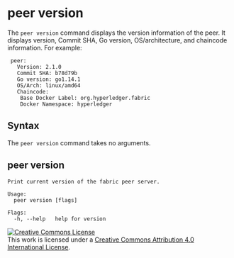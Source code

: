 <!---
 File generated by generateHelpDocs.sh. DO NOT EDIT.
 Please make changes to preamble and postscript wrappers as appropriate.
 --->

# peer version

The `peer version` command displays the version information of the peer. It
displays version, Commit SHA, Go version, OS/architecture, and chaincode
information. For example:

```
 peer:
   Version: 2.1.0
   Commit SHA: b78d79b
   Go version: go1.14.1
   OS/Arch: linux/amd64
   Chaincode:
    Base Docker Label: org.hyperledger.fabric
    Docker Namespace: hyperledger
```

## Syntax

The `peer version` command takes no arguments.

## peer version
```
Print current version of the fabric peer server.

Usage:
  peer version [flags]

Flags:
  -h, --help   help for version
```


<a rel="license" href="http://creativecommons.org/licenses/by/4.0/"><img alt="Creative Commons License" style="border-width:0" src="https://i.creativecommons.org/l/by/4.0/88x31.png" /></a><br />This work is licensed under a <a rel="license" href="http://creativecommons.org/licenses/by/4.0/">Creative Commons Attribution 4.0 International License</a>.
